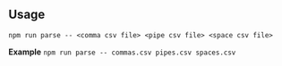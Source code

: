 
## Usage
```npm run parse -- <comma csv file> <pipe csv file> <space csv file>```

**Example**
```npm run parse -- commas.csv pipes.csv spaces.csv```

